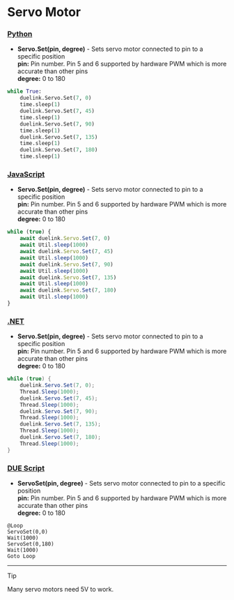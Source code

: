 # Servo Motor

### [Python](#tab/py)
- **Servo.Set(pin, degree)** - Sets servo motor connected to pin to a specific position<br>
**pin:** Pin number. Pin 5 and 6 supported by hardware PWM which is more accurate than other pins <br>
**degree:**  0 to 180

```py
while True:
    duelink.Servo.Set(7, 0)
    time.sleep(1)
    duelink.Servo.Set(7, 45)
    time.sleep(1)
    duelink.Servo.Set(7, 90)
    time.sleep(1)
    duelink.Servo.Set(7, 135)
    time.sleep(1)
    duelink.Servo.Set(7, 180)
    time.sleep(1)
```

### [JavaScript](#tab/js)
- **Servo.Set(pin, degree)** - Sets servo motor connected to pin to a specific position<br>
**pin:** Pin number. Pin 5 and 6 supported by hardware PWM which is more accurate than other pins <br>
**degree:**  0 to 180

```js
while (true) {
    await duelink.Servo.Set(7, 0)
    await Util.sleep(1000)
    await duelink.Servo.Set(7, 45)
    await Util.sleep(1000)
    await duelink.Servo.Set(7, 90)
    await Util.sleep(1000)
    await duelink.Servo.Set(7, 135)
    await Util.sleep(1000)
    await duelink.Servo.Set(7, 180)
    await Util.sleep(1000)
}
```

### [.NET](#tab/net)
- **Servo.Set(pin, degree)** - Sets servo motor connected to pin to a specific position<br>
**pin:** Pin number. Pin 5 and 6 supported by hardware PWM which is more accurate than other pins <br>
**degree:**  0 to 180

```cs
while (true) {
    duelink.Servo.Set(7, 0);
    Thread.Sleep(1000);
    duelink.Servo.Set(7, 45);
    Thread.Sleep(1000);
    duelink.Servo.Set(7, 90);
    Thread.Sleep(1000);
    duelink.Servo.Set(7, 135);
    Thread.Sleep(1000);
    duelink.Servo.Set(7, 180);
    Thread.Sleep(1000);
}
```

### [DUE Script](#tab/due)
- **ServoSet(pin, degree)** - Sets servo motor connected to pin to a specific position<br>
**pin:** Pin number. Pin 5 and 6 supported by hardware PWM which is more accurate than other pins <br>
**degree:**  0 to 180

```basic
@Loop
ServoSet(0,0)
Wait(1000)
ServoSet(0,180)
Wait(1000)
Goto Loop
```
---

> [!TIP] 
> Many servo motors need 5V to work.
